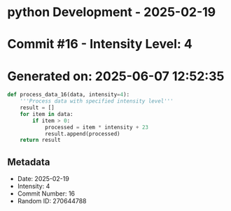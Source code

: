 ﻿# python Development - 2025-02-19
# Commit #16 - Intensity Level: 4
# Generated on: 2025-06-07 12:52:35
```python
def process_data_16(data, intensity=4):
    '''Process data with specified intensity level'''
    result = []
    for item in data:
        if item > 0:
            processed = item * intensity + 23
            result.append(processed)
    return result
```
## Metadata
- Date: 2025-02-19
- Intensity: 4
- Commit Number: 16
- Random ID: 270644788
